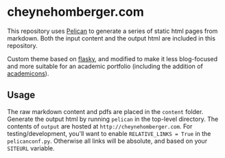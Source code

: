# cheynehomberger.com

This repository uses [Pelican](http://docs.getpelican.com/en/3.6.3/) to generate 
a series of static html pages from markdown. Both the input content and the 
output html are included in this repository. 

Custom theme based on [flasky](https://github.com/fjavieralba/flasky), and 
modified to make it less blog-focused and more suitable for an academic 
portfolio (including the addition of 
[academicons](http://jpswalsh.github.io/academicons/#)). 

## Usage

The raw markdown content and pdfs are placed in the `content` folder. Generate 
the output html by running `pelican` in the top-level directory. The contents of 
`output` are hosted at `http://cheynehomberger.com`. For testing/development, 
you'll want to enable `RELATIVE_LINKS = True` in the `pelicanconf.py`. Otherwise 
all links will be absolute, and based on your `SITEURL` variable. 


